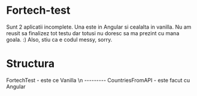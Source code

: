 # Fortech-test
Sunt 2 aplicatii incomplete.
Una este in Angular si cealalta in vanilla.
Nu am reusit sa finalizez tot testu dar totusi nu doresc sa ma prezint cu mana goala. :)
Also, stiu ca e codul messy, sorry.

# Structura
FortechTest - este ce Vanilla \n --------- 
CountriesFromAPI - este facut cu Angular